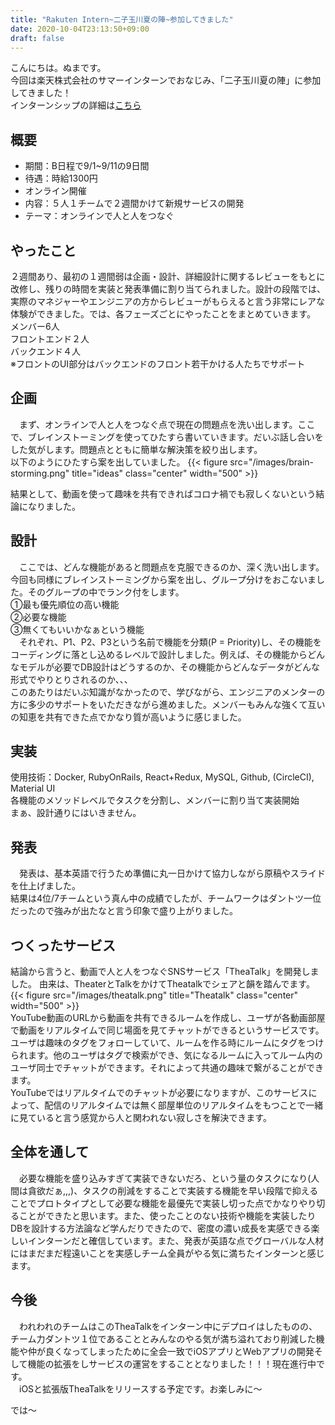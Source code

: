 ```yaml
---
title: "Rakuten Intern~二子玉川夏の陣~参加してきました"
date: 2020-10-04T23:13:50+09:00
draft: false
---
```


こんにちは。ぬまです。  
今回は楽天株式会社のサマーインターンでおなじみ、「二子玉川夏の陣」に参加してきました！  
インターンシップの詳細は[こちら](https://commerce-engineer.rakuten.careers/careers/graduates/internship/summer-short#intern-details)

## 概要

- 期間：B日程で9/1~9/11の9日間
- 待遇：時給1300円
- オンライン開催
- 内容：５人１チームで２週間かけて新規サービスの開発
- テーマ：オンラインで人と人をつなぐ

##  やったこと
２週間あり、最初の１週間弱は企画・設計、詳細設計に関するレビューをもとに改修し、残りの時間を実装と発表準備に割り当てられました。設計の段階では、実際のマネジャーやエンジニアの方からレビューがもらえると言う非常にレアな体験ができました。では、各フェーズごとにやったことをまとめていきます。  
メンバー6人  
フロントエンド２人  
バックエンド４人  
※フロントのUI部分はバックエンドのフロント若干かける人たちでサポート  
## 企画
　まず、オンラインで人と人をつなぐ点で現在の問題点を洗い出します。ここで、ブレインストーミングを使ってひたすら書いていきます。だいぶ話し合いをした気がします。問題点とともに簡単な解決策を絞り出します。  
以下のようにひたすら案を出していました。
{{< figure src="/images/brain-storming.png" title="ideas" class="center" width="500" >}}  

結果として、動画を使って趣味を共有できればコロナ禍でも寂しくないという結論になりました。
## 設計
　ここでは、どんな機能があると問題点を克服できるのか、深く洗い出します。今回も同様にブレインストーミングから案を出し、グループ分けをおこないました。そのグループの中でランク付をします。  
①最も優先順位の高い機能  
②必要な機能  
③無くてもいいかなぁという機能  
　それぞれ、P1、P2、P3という名前で機能を分類(P = Priority)し、その機能をコーディングに落とし込めるレベルで設計しました。例えば、その機能からどんなモデルが必要でDB設計はどうするのか、その機能からどんなデータがどんな形式でやりとりされるのか、、、  
このあたりはだいぶ知識がなかったので、学びながら、エンジニアのメンターの方に多少のサポートをいただきながら進めました。メンバーもみんな強くて互いの知恵を共有できた点でかなり質が高いように感じました。  
## 実装
使用技術：Docker, RubyOnRails, React+Redux, MySQL, Github, (CircleCI), Material UI  
各機能のメソッドレベルでタスクを分割し、メンバーに割り当て実装開始  
まぁ、設計通りにはいきません。  
## 発表
　発表は、基本英語で行うため準備に丸一日かけて協力しながら原稿やスライドを仕上げました。  
結果は4位/7チームという真ん中の成績でしたが、チームワークはダントツ一位だったので強みが出たなと言う印象で盛り上がりました。  

## つくったサービス
結論から言うと、動画で人と人をつなぐSNSサービス「TheaTalk」を開発しました。
由来は、TheaterとTalkをかけてTheatalkでシェアと韻を踏んでます。  
{{< figure src="/images/theatalk.png" title="Theatalk" class="center" width="500" >}}  
YouTube動画のURLから動画を共有できるルームを作成し、ユーザが各動画部屋で動画をリアルタイムで同じ場面を見てチャットができるというサービスです。  
ユーザは趣味のタグをフォローしていて、ルームを作る時にルームにタグをつけられます。他のユーザはタグで検索ができ、気になるルームに入ってルーム内のユーザ同士でチャットができます。それによって共通の趣味で繋がることができます。  
YouTubeではリアルタイムでのチャットが必要になりますが、このサービスによって、配信のリアルタイムでは無く部屋単位のリアルタイムをもつことで一緒に見ていると言う感覚から人と関われない寂しさを解決できます。  

## 全体を通して
　必要な機能を盛り込みすぎて実装できないだろ、という量のタスクになり(人間は貪欲だぁ,,,)、タスクの削減をすることで実装する機能を早い段階で抑えることでプロトタイプとして必要な機能を最優先で実装し切った点でかなりやり切ることができたと思います。また、使ったことのない技術や機能を実装したりDBを設計する方法論など学んだりできたので、密度の濃い成長を実感できる楽しいインターンだと確信しています。また、発表が英語な点でグローバルな人材にはまだまだ程遠いことを実感しチーム全員がやる気に満ちたインターンと感じます。

## 今後
　われわれのチームはこのTheaTalkをインターン中にデプロイはしたものの、チーム力ダントツ１位であることとみんなのやる気が満ち溢れており削減した機能や仲が良くなってしまったために全会一致でiOSアプリとWebアプリの開発そして機能の拡張をしサービスの運営をすることとなりました！！！現在進行中です。  
　iOSと拡張版TheaTalkをリリースする予定です。お楽しみに〜

では〜
